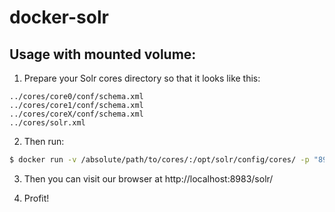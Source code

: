 # docker-solr

## Usage with mounted volume:

1. Prepare your Solr cores directory so that it looks like this:
```
../cores/core0/conf/schema.xml
../cores/core1/conf/schema.xml
../cores/coreX/conf/schema.xml
../cores/solr.xml
```

2. Then run:
```bash
$ docker run -v /absolute/path/to/cores/:/opt/solr/config/cores/ -p "8983:8983" dirkmoors/solr
```

3. Then you can visit our browser at http://localhost:8983/solr/

4. Profit!
